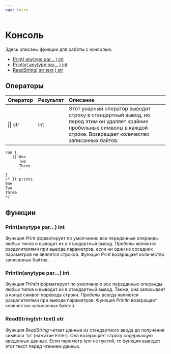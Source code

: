 ```yaml
---
nav: tocru
---
```


# Консоль

Здесь описаны функции для работы с консолью.

* [Print\( anytype par... \) int](console.md#printanytype-par-int)
* [Println\( anytype par... \) int](console.md#printlnanytype-par-int)
* [ReadString\( str text \) str](console.md#readstringstr-text-str)

## Операторы

| Оператор | Результат | Описание |
| :--- | :--- | :--- |
| **\|\|** str | int | Этот унарный оператор выводит строку в стандартный вывод, но перед этим он удаляет крайние пробельные символы в каждой строке. Возвращает количество записанных байтов. |

```text
run {
   ||`One
      Two
      Three
      `
}
/* It prints
One
Two
Three
*/
```

## Функции

### Print\(anytype par...\) int

Функция _Print_ форматирует по умолчанию все переданные операнды любых типов и выводит их в стандартный вывод. Пробелы являются разделителями при выводе параметров, если ни один из соседних параметров не является строкой. Функция _Print_ возвращает количество записанных байтов.

### Println\(anytype par...\) int

Функция _Println_ форматирует по умолчанию все переданные операнды любых типов и выводит их в стандартный вывод. Также, она записывает в конце символ перевода строки. Пробелы всегда являются разделителями при выводе параметров. Функция _Println_ возвращает количество записанных байтов.

### ReadString\(str text\) str

Функция _ReadString_ читает данные из стандартного ввода до получения символа '\n' \(нажатие Enter\). Она возвращает строку содержащую введенные данные. Если параметр _text_ не пустой, то функция выведет этот текст перед чтением данных.

